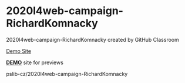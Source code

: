 # 2020l4web-campaign-RichardKomnacky
2020l4web-campaign-RichardKomnacky created by GitHub Classroom

[Demo Site](https://richardkomnacky.github.io/index.html)

**[DEMO](https://github.com/pslib-cz/2020l4web-campaign-RichardKomnacky.git/)** site for previews

pslib-cz/2020l4web-campaign-RichardKomnacky

